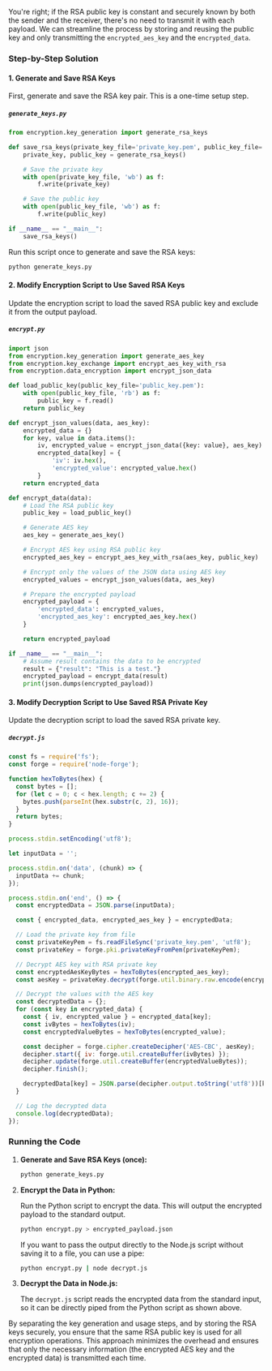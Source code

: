 You're right; if the RSA public key is constant and securely known by both the sender and the receiver, there's no need to transmit it with each payload. We can streamline the process by storing and reusing the public key and only transmitting the `encrypted_aes_key` and the `encrypted_data`.

### Step-by-Step Solution

#### 1. Generate and Save RSA Keys

First, generate and save the RSA key pair. This is a one-time setup step.

##### `generate_keys.py`

```python
from encryption.key_generation import generate_rsa_keys

def save_rsa_keys(private_key_file='private_key.pem', public_key_file='public_key.pem'):
    private_key, public_key = generate_rsa_keys()

    # Save the private key
    with open(private_key_file, 'wb') as f:
        f.write(private_key)

    # Save the public key
    with open(public_key_file, 'wb') as f:
        f.write(public_key)

if __name__ == "__main__":
    save_rsa_keys()
```

Run this script once to generate and save the RSA keys:

```bash
python generate_keys.py
```

#### 2. Modify Encryption Script to Use Saved RSA Keys

Update the encryption script to load the saved RSA public key and exclude it from the output payload.

##### `encrypt.py`

```python
import json
from encryption.key_generation import generate_aes_key
from encryption.key_exchange import encrypt_aes_key_with_rsa
from encryption.data_encryption import encrypt_json_data

def load_public_key(public_key_file='public_key.pem'):
    with open(public_key_file, 'rb') as f:
        public_key = f.read()
    return public_key

def encrypt_json_values(data, aes_key):
    encrypted_data = {}
    for key, value in data.items():
        iv, encrypted_value = encrypt_json_data({key: value}, aes_key)
        encrypted_data[key] = {
            'iv': iv.hex(),
            'encrypted_value': encrypted_value.hex()
        }
    return encrypted_data

def encrypt_data(data):
    # Load the RSA public key
    public_key = load_public_key()

    # Generate AES key
    aes_key = generate_aes_key()

    # Encrypt AES key using RSA public key
    encrypted_aes_key = encrypt_aes_key_with_rsa(aes_key, public_key)

    # Encrypt only the values of the JSON data using AES key
    encrypted_values = encrypt_json_values(data, aes_key)

    # Prepare the encrypted payload
    encrypted_payload = {
        'encrypted_data': encrypted_values,
        'encrypted_aes_key': encrypted_aes_key.hex()
    }

    return encrypted_payload

if __name__ == "__main__":
    # Assume result contains the data to be encrypted
    result = {"result": "This is a test."}
    encrypted_payload = encrypt_data(result)
    print(json.dumps(encrypted_payload))
```

#### 3. Modify Decryption Script to Use Saved RSA Private Key

Update the decryption script to load the saved RSA private key.

##### `decrypt.js`

```javascript
const fs = require('fs');
const forge = require('node-forge');

function hexToBytes(hex) {
  const bytes = [];
  for (let c = 0; c < hex.length; c += 2) {
    bytes.push(parseInt(hex.substr(c, 2), 16));
  }
  return bytes;
}

process.stdin.setEncoding('utf8');

let inputData = '';

process.stdin.on('data', (chunk) => {
  inputData += chunk;
});

process.stdin.on('end', () => {
  const encryptedData = JSON.parse(inputData);

  const { encrypted_data, encrypted_aes_key } = encryptedData;

  // Load the private key from file
  const privateKeyPem = fs.readFileSync('private_key.pem', 'utf8');
  const privateKey = forge.pki.privateKeyFromPem(privateKeyPem);

  // Decrypt AES key with RSA private key
  const encryptedAesKeyBytes = hexToBytes(encrypted_aes_key);
  const aesKey = privateKey.decrypt(forge.util.binary.raw.encode(encryptedAesKeyBytes), 'RSA-OAEP');

  // Decrypt the values with the AES key
  const decryptedData = {};
  for (const key in encrypted_data) {
    const { iv, encrypted_value } = encrypted_data[key];
    const ivBytes = hexToBytes(iv);
    const encryptedValueBytes = hexToBytes(encrypted_value);

    const decipher = forge.cipher.createDecipher('AES-CBC', aesKey);
    decipher.start({ iv: forge.util.createBuffer(ivBytes) });
    decipher.update(forge.util.createBuffer(encryptedValueBytes));
    decipher.finish();

    decryptedData[key] = JSON.parse(decipher.output.toString('utf8'))[key];
  }

  // Log the decrypted data
  console.log(decryptedData);
});
```

### Running the Code

1. **Generate and Save RSA Keys (once):**

   ```bash
   python generate_keys.py
   ```

2. **Encrypt the Data in Python:**

   Run the Python script to encrypt the data. This will output the encrypted payload to the standard output.

   ```bash
   python encrypt.py > encrypted_payload.json
   ```

   If you want to pass the output directly to the Node.js script without saving it to a file, you can use a pipe:

   ```bash
   python encrypt.py | node decrypt.js
   ```

3. **Decrypt the Data in Node.js:**

   The `decrypt.js` script reads the encrypted data from the standard input, so it can be directly piped from the Python script as shown above.

By separating the key generation and usage steps, and by storing the RSA keys securely, you ensure that the same RSA public key is used for all encryption operations. This approach minimizes the overhead and ensures that only the necessary information (the encrypted AES key and the encrypted data) is transmitted each time.
